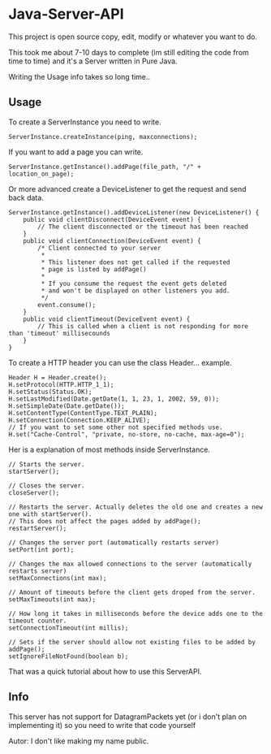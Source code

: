 # Java-Server-API
This project is open source copy, edit, modify or whatever you want to do.

This took me about 7-10 days to complete (im still editing the code from time to time) and it's a Server written in Pure Java.

Writing the Usage info takes so long time..

<h2>Usage</h2>
To create a ServerInstance you need to write.
<pre><code>ServerInstance.createInstance(ping, maxconnections);</code></pre>

If you want to add a page you can write.
<pre><code>ServerInstance.getInstance().addPage(file_path, "/" + location_on_page);</code></pre>

Or more advanced create a DeviceListener to get the request and send back data.
<pre><code>ServerInstance.getInstance().addDeviceListener(new DeviceListener() {
    public void clientDisconnect(DeviceEvent event) {
        // The client disconnected or the timeout has been reached
    }
    public void clientConnection(DeviceEvent event) {
        /* Client connected to your server
         *
         * This listener does not get called if the requested
         * page is listed by addPage()
         *
         * If you consume the request the event gets deleted
         * and won't be displayed on other listeners you add.
         */
        event.consume();
    }
    public void clientTimeout(DeviceEvent event) {
        // This is called when a client is not responding for more than 'timeout' millisecounds
    }
}</code></pre>

To create a HTTP header you can use the class Header... example.
<pre><code>Header H = Header.create();
H.setProtocol(HTTP.HTTP_1_1);
H.setStatus(Status.OK);
H.setLastModified(Date.getDate(1, 1, 23, 1, 2002, 59, 0));
H.setSimpleDate(Date.getDate());
H.setContentType(ContentType.TEXT_PLAIN);
H.setConnection(Connection.KEEP_ALIVE);
// If you want to set some other not specified methods use.
H.set("Cache-Control", "private, no-store, no-cache, max-age=0");</code></pre>

Her is a explanation of most methods inside ServerInstance.
<pre><code>// Starts the server.
startServer();

// Closes the server.
closeServer();

// Restarts the server. Actually deletes the old one and creates a new one with startServer().
// This does not affect the pages added by addPage();
restartServer(); 

// Changes the server port (automatically restarts server)
setPort(int port);

// Changes the max allowed connections to the server (automatically restarts server)
setMaxConnections(int max);

// Amount of timeouts before the client gets droped from the server.
setMaxTimeouts(int max);

// How long it takes in milliseconds before the device adds one to the timeout counter.
setConnectionTimeout(int millis);

// Sets if the server should allow not existing files to be added by addPage();
setIgnoreFileNotFound(boolean b);</code></pre>

That was a quick tutorial about how to use this ServerAPI.

<h2>Info</h2>
This server has not support for DatagramPackets yet (or i don't plan on implementing it)
so you need to write that code yourself

Autor: I don't like making my name public.
